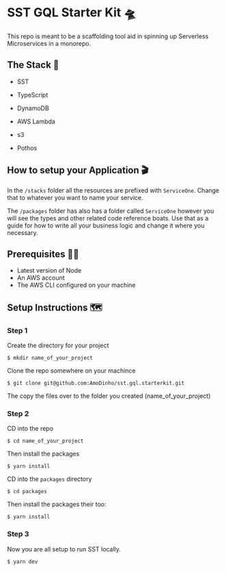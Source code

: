 # SST GQL Starter Kit 🛸

This repo is meant to be a scaffolding tool aid in spinning up Serverless Microservices in a monorepo.

## The Stack 🎁

- SST

- TypeScript

- DynamoDB

- AWS Lambda

- s3

- Pothos

## How to setup your Application 🎬

In the `/stacks` folder all the resources are prefixed with `ServiceOne`. Change that to whatever you want to name your service.

The `/packages` folder has also has a folder called `ServiceOne` however you will see the types and other related code reference boats. Use that as a guide for how to write all your business logic and change it where you necessary.

## Prerequisites 👨‍⚖️

- Latest version of Node
- An AWS account
- The AWS CLI configured on your machine

## Setup Instructions 🗺️

### Step 1

Create the directory for your project

```
$ mkdir name_of_your_project

```

Clone the repo somewhere on your machince

```
$ git clone git@github.com:AmoDinho/sst.gql.starterkit.git
```

The copy the files over to the folder you created (name_of_your_project)

### Step 2

CD into the repo

```
$ cd name_of_your_project
```

Then install the packages

```
$ yarn install
```

CD into the `packages` directory

```
$ cd packages

```

Then install the packages their too:

```
$ yarn install
```

### Step 3

Now you are all setup to run SST locally.

```
$ yarn dev

```
